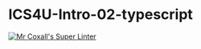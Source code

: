 # ICS4U-Intro-02-typescript

[![Mr Coxall's Super Linter](https://github.com/Huzaifa-Khalid-2/ICS4U-Intro-02-typescript/workflows/Mr%20Coxall's%20Super%20Linter/badge.svg)](https://github.com/Huzaifa-Khalid-2/ICS4U-Intro-02-typescript/actions/)
